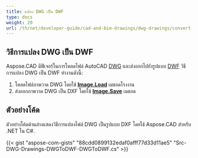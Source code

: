 ```yaml
---
title: แปลง DWG เป็น DWF
type: docs
weight: 20
url: /th/net/developer-guide/cad-and-bim-drawings/dwg-drawings/convert-dwg-to-dwf/
---
```


## **วิธีการแปลง DWG เป็น DWF**

Aspose.CAD มีฟีเจอร์ในการโหลดไฟล์ AutoCAD [DWG](https://docs.fileformat.com/cad/dwg/) และส่งออกไปยังรูปแบบ [DWF](https://docs.fileformat.com/cad/dwf/) วิธีการแปลง DWG เป็น DWF ทำงานดังนี้:

1. โหลดไฟล์ภาพวาด DWG โดยใช้ [**Image.Load**](https://reference.aspose.com/cad/net/aspose.cad/image/methods/load/index) เมธอดโรงงาน
2. ส่งออกภาพวาด DWG เป็น DXF โดยใช้ [**Image.Save**](https://reference.aspose.com/cad/net/aspose.cad/image/methods/save/index) เมธอด

## ตัวอย่างโค้ด

ตัวอย่างโค้ดด้านล่างแสดงวิธีการแปลงไฟล์ DWG เป็นรูปแบบ DXF โดยใช้ Aspose.CAD สำหรับ .NET ใน C#.

{{< gist "aspose-com-gists" "88cdd0899132edaf0afff77d33d11ae5" "Src-DWG-Drawings-DWGToDWF-DWGToDWF.cs" >}}
